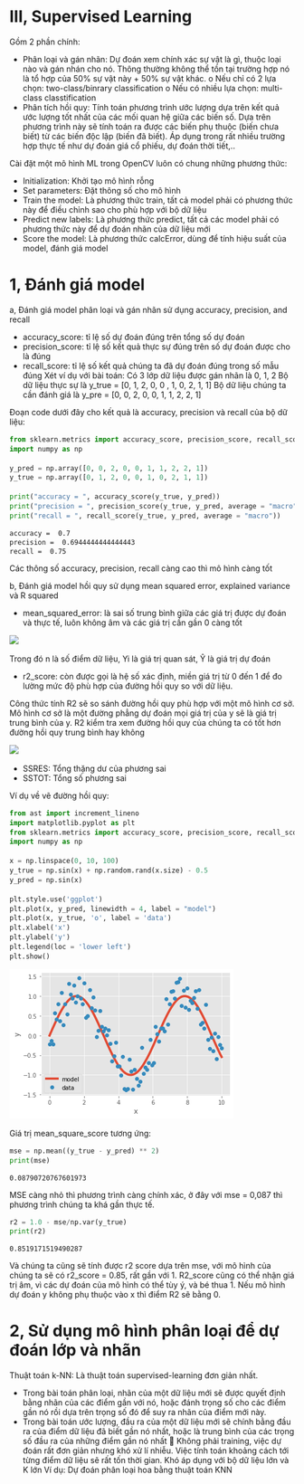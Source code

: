# **III, Supervised Learning**
Gồm 2 phần chính: 
-	Phân loại và gán nhãn: Dự đoán xem chính xác sự vật là gì, thuộc loại nào và gán nhán cho nó. Thông thường không thể tồn tại trường hợp nó là tổ hợp của 50% sự vật này + 50% sự vật khác.
o	Nếu chỉ có 2 lựa chọn: two-class/binrary classification
o	Nếu có nhiều lựa chọn: multi-class classtification
-	Phân tích hồi quy: Tính toán phương trình ước lượng dựa trên kết quả ước lượng tốt nhất của các mối quan hệ giữa các biến số. Dựa trên phương trình này sẽ tính toán ra được các biến phụ thuộc (biến chưa biết) từ các biến độc lập (biến đã biết). Áp dụng trong rất nhiều trường hợp thực tế như dự đoán giá cổ phiếu, dự đoán thời tiết,..

Cài đặt một mô hình ML trong OpenCV luôn có chung những phương thức:
-	Initialization: Khởi tạo mô hình rỗng
-	Set parameters: Đặt thông số cho mô hình
-	Train the model: Là phương thức train, tất cả model phải có phương thức này để điều chỉnh sao cho phù hợp với bộ dữ liệu
-	Predict new labels: Là phương thức predict, tất cả các model phải có phương thức này để dự đoán nhãn của dữ liệu mới
-	Score the model: Là phương thức calcError, dùng để tính hiệu suất của model, đánh giá model

# 1, Đánh giá model 
a, Đánh giá model phân loại và gán nhãn sử dụng accuracy, precision, and recall
-	accuracy_score: tỉ lệ số dự đoán đúng trên tổng số dự đoán
-	precision_score: tỉ lệ số kết quả thực sự đúng trên số dự đoán được cho là đúng
-	recall_score: tỉ lệ số kết quả chúng ta đã dự đoán đúng trong số mẫu đúng
Xét ví dụ với bài toán: Có 3 lớp dữ liệu được gán nhãn là 0, 1, 2
Bộ dữ liệu thực sự là y_true = [0, 1, 2, 0, 0 , 1, 0, 2, 1, 1]
Bộ dữ liệu chúng ta cần đánh giá là y_pre = [0, 0, 2, 0, 0, 1, 1, 2, 2, 1]

Đoạn code dưới đây cho kết quả là accuracy, precision và recall của bộ dữ liệu:


```python
from sklearn.metrics import accuracy_score, precision_score, recall_score
import numpy as np 

y_pred = np.array([0, 0, 2, 0, 0, 1, 1, 2, 2, 1])
y_true = np.array([0, 1, 2, 0, 0, 1, 0, 2, 1, 1])

print("accuracy = ", accuracy_score(y_true, y_pred))
print("precision = ", precision_score(y_true, y_pred, average = "macro"))
print("recall = ", recall_score(y_true, y_pred, average = "macro"))
```

    accuracy =  0.7
    precision =  0.6944444444444443
    recall =  0.75


Các thông số accuracy, precision, recall càng cao thì mô hình càng tốt

b, Đánh giá model hồi quy sử dụng mean squared error, explained variance và R squared

-	mean_squared_error: là sai số trung bình giữa các giá trị được dự đoán và thực tế, luôn không âm và các giá trị cần gần 0 càng tốt
<img src = "https://drive.google.com/uc?id=1XqziMqb6LGPdflgAYvMxbVLWvgrWFa-_">

Trong đó n là số điểm dữ liệu, Yi là giá trị quan sát, Ŷ là giá trị dự đoán


-	r2_score: còn được gọi là hệ số xác định, miền giá trị từ 0 đến 1 để đo lường mức độ phù hợp của đường hồi quy so với dữ liệu. 

Công thức tính R2 sẽ so sánh đường hồi quy phù hợp với một mô hình cơ sở. Mô hình cơ sở là một đường phẳng dự đoán mọi giá trị của y sẽ là giá trị trung bình của y. R2 kiểm tra xem đường hồi quy của chúng ta có tốt hơn đường hồi quy trung bình hay không

<img src = "https://drive.google.com/uc?id=1p1Q7d6IBSmAsrJZmRARl4xop6MZ8tIa7">

  - SSRES: Tổng thặng dư của phương sai 
  - SSTOT: Tổng số phương sai 



Ví dụ về vẽ đường hồi quy:



```python
from ast import increment_lineno
import matplotlib.pyplot as plt
from sklearn.metrics import accuracy_score, precision_score, recall_score
import numpy as np

x = np.linspace(0, 10, 100)
y_true = np.sin(x) + np.random.rand(x.size) - 0.5
y_pred = np.sin(x)

plt.style.use('ggplot')
plt.plot(x, y_pred, linewidth = 4, label = "model")
plt.plot(x, y_true, 'o', label = 'data')
plt.xlabel('x')
plt.ylabel('y')
plt.legend(loc = 'lower left')
plt.show()
```


![png](Chapter3_files/Chapter3_4_0.png)


Giá trị mean_square_score tương ứng:


```python
mse = np.mean((y_true - y_pred) ** 2)
print(mse)
```

    0.08790720767601973


MSE càng nhỏ thì phương trình càng chính xác, ở đây với mse = 0,087 thì phương trình chúng ta khá gần thực tế.


```python
r2 = 1.0 - mse/np.var(y_true)
print(r2)
```

    0.8519171519490287


Và chúng ta cũng sẽ tính được r2 score dựa trên mse, với mô hình của chúng ta sẽ có r2_score = 0.85, rất gần với 1. R2_score cũng có thể nhận giá trị âm, vì các dự đoán của mô hình có thể tùy ý, và bé thua 1. Nếu mô hình dự đoán y không phụ thuộc vào x thì điểm R2 sẽ bằng 0.

# 2, Sử dụng mô hình phân loại để dự đoán lớp và nhãn 
Thuật toán k-NN: Là thuật toán supervised-learning đơn giản nhất. 
-	Trong bài toán phân loại, nhãn của một dữ liệu mới sẽ được quyết định bằng nhãn của các điểm gần với nó, hoặc đánh trọng số cho các điểm gần nó rồi dựa trên trọng số đó để suy ra nhãn của điểm mới này.
-	Trong bài toán ước lượng, đầu ra của một dữ liệu mới sẽ chính bằng đầu ra của điểm dữ liệu đã biết gần nó nhất, hoặc là trung bình của các trọng số đầu ra của những điểm gần nó nhất
	Không phải training, việc dự đoán rất đơn giản nhưng khó xử lí nhiễu. Việc tính toán khoảng cách tới từng điểm dữ liệu sẽ rất tốn thời gian. Khó áp dụng với bộ dữ liệu lớn và K lớn
Ví dụ: Dự đoán phân loại hoa bằng thuật toán KNN 







    


